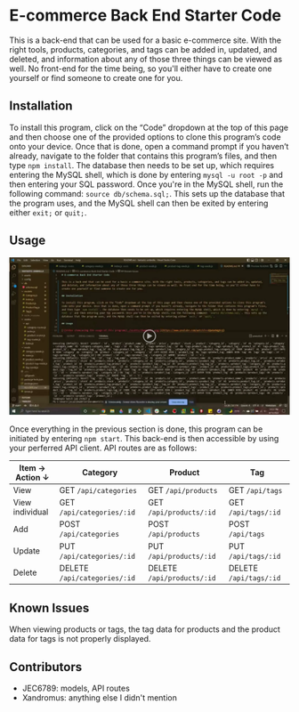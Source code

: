 # E-commerce Back End Starter Code

This is a back-end that can be used for a basic e-commerce site. With the right tools, products, categories, and tags can be added in, updated, and deleted, and information about any of those three things can be viewed as well. No front-end for the time being, so you'll either have to create one yourself or find someone to create one for you.

## Installation

To install this program, click on the “Code” dropdown at the top of this page and then choose one of the provided options to clone this program’s code onto your device. Once that is done, open a command prompt if you haven’t already, navigate to the folder that contains this program’s files, and then type `npm install`. The database then needs to be set up, which requires entering the MySQL shell, which is done by entering `mysql -u root -p` and then entering your SQL password. Once you're in the MySQL shell, run the following command: `source db/schema.sql;`. This sets up the database that the program uses, and the MySQL shell can then be exited by entering either `exit;` or `quit;`.

## Usage

[![Video showcasing the usage of this program](./assets/thumbnail.png)](https://drive.google.com/file/d/1b5i8mucI_Zs39had9Y1VnG6CQZunzLDA/preview)

Once everything in the previous section is done, this program can be initiated by entering `npm start`. This back-end is then accessible by using your perferred API client. API routes are as follows:

Item →<br/>Action ↓ | Category                     | Product                    | Tag
--------------------|------------------------------|----------------------------|------------------------
View                | GET `/api/categories`        | GET `/api/products`        | GET `/api/tags`
View individual     | GET `/api/categories/:id`    | GET `/api/products/:id`    | GET `/api/tags/:id`
Add                 | POST `/api/categories`       | POST `/api/products`       | POST `/api/tags`
Update              | PUT `/api/categories/:id`    | PUT `/api/products/:id`    | PUT `/api/tags/:id`
Delete              | DELETE `/api/categories/:id` | DELETE `/api/products/:id` | DELETE `/api/tags/:id`

## Known Issues
When viewing products or tags, the tag data for products and the product data for tags is not properly displayed.

## Contributors

* JEC6789: models, API routes
* Xandromus: anything else I didn't mention